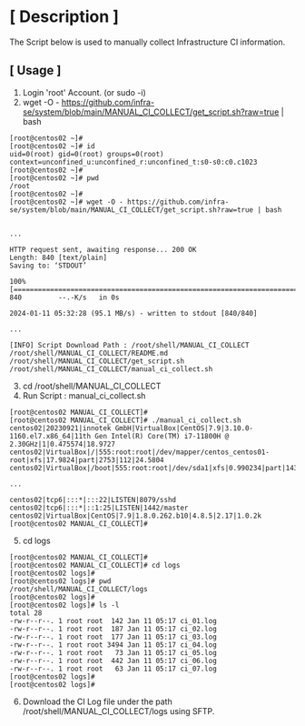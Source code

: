 # [ Description ]
The Script below is used to manually collect Infrastructure CI information.

## [ Usage ]

1. Login 'root' Account. (or sudo -i)
2. wget -O - https://github.com/infra-se/system/blob/main/MANUAL_CI_COLLECT/get_script.sh?raw=true | bash
```
[root@centos02 ~]# 
[root@centos02 ~]# id
uid=0(root) gid=0(root) groups=0(root) context=unconfined_u:unconfined_r:unconfined_t:s0-s0:c0.c1023
[root@centos02 ~]# 
[root@centos02 ~]# pwd
/root
[root@centos02 ~]# 
[root@centos02 ~]# wget -O - https://github.com/infra-se/system/blob/main/MANUAL_CI_COLLECT/get_script.sh?raw=true | bash


...

HTTP request sent, awaiting response... 200 OK
Length: 840 [text/plain]
Saving to: ‘STDOUT’

100%[=======================================================================================================================================================================>] 840         --.-K/s   in 0s      

2024-01-11 05:32:28 (95.1 MB/s) - written to stdout [840/840]

...

[INFO] Script Download Path : /root/shell/MANUAL_CI_COLLECT 
/root/shell/MANUAL_CI_COLLECT/README.md
/root/shell/MANUAL_CI_COLLECT/get_script.sh
/root/shell/MANUAL_CI_COLLECT/manual_ci_collect.sh

```

3. cd /root/shell/MANUAL_CI_COLLECT
4. Run Script : manual_ci_collect.sh
```
[root@centos02 MANUAL_CI_COLLECT]# 
[root@centos02 MANUAL_CI_COLLECT]# ./manual_ci_collect.sh 
centos02|20230921|innotek GmbH|VirtualBox|CentOS|7.9|3.10.0-1160.el7.x86_64|11th Gen Intel(R) Core(TM) i7-11800H @ 2.30GHz|1|0.475574|18.9727
centos02|VirtualBox|/|555:root:root|/dev/mapper/centos_centos01-root|xfs|17.9824|part|2753|112|24.5804
centos02|VirtualBox|/boot|555:root:root|/dev/sda1|xfs|0.990234|part|143|112|1.27679

... 

centos02|tcp6|:::*|:::22|LISTEN|8079/sshd
centos02|tcp6|:::*|::1:25|LISTEN|1442/master
centos02|VirtualBox|CentOS|7.9|1.8.0.262.b10|4.8.5|2.17|1.0.2k
[root@centos02 MANUAL_CI_COLLECT]# 
```

5. cd logs
```
[root@centos02 MANUAL_CI_COLLECT]# 
[root@centos02 MANUAL_CI_COLLECT]# cd logs
[root@centos02 logs]# 
[root@centos02 logs]# pwd
/root/shell/MANUAL_CI_COLLECT/logs
[root@centos02 logs]# 
[root@centos02 logs]# ls -l
total 28
-rw-r--r--. 1 root root  142 Jan 11 05:17 ci_01.log
-rw-r--r--. 1 root root  187 Jan 11 05:17 ci_02.log
-rw-r--r--. 1 root root  177 Jan 11 05:17 ci_03.log
-rw-r--r--. 1 root root 3494 Jan 11 05:17 ci_04.log
-rw-r--r--. 1 root root   73 Jan 11 05:17 ci_05.log
-rw-r--r--. 1 root root  442 Jan 11 05:17 ci_06.log
-rw-r--r--. 1 root root   63 Jan 11 05:17 ci_07.log
[root@centos02 logs]# 
[root@centos02 logs]# 

```

6. Download the CI Log file under the path /root/shell/MANUAL_CI_COLLECT/logs using SFTP.
